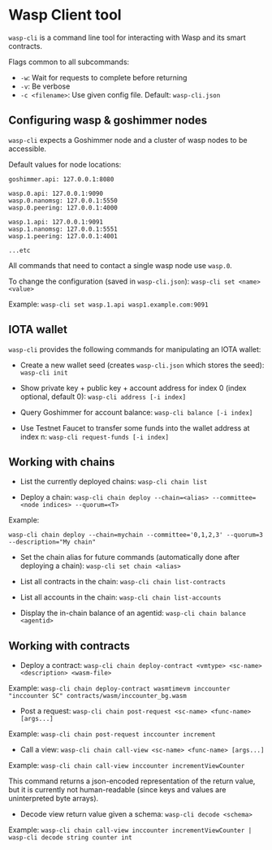 # Wasp Client tool

`wasp-cli` is a command line tool for interacting with Wasp and its smart
contracts.

Flags common to all subcommands:

* `-w`: Wait for requests to complete before returning
* `-v`: Be verbose
* `-c <filename>`: Use given config file. Default: `wasp-cli.json`

## Configuring wasp & goshimmer nodes

`wasp-cli` expects a Goshimmer node and a cluster of wasp nodes to be
accessible.

Default values for node locations:

```
goshimmer.api: 127.0.0.1:8080

wasp.0.api: 127.0.0.1:9090
wasp.0.nanomsg: 127.0.0.1:5550
wasp.0.peering: 127.0.0.1:4000

wasp.1.api: 127.0.0.1:9091
wasp.1.nanomsg: 127.0.0.1:5551
wasp.1.peering: 127.0.0.1:4001

...etc
```

All commands that need to contact a single wasp node use `wasp.0`.

To change the configuration (saved
in `wasp-cli.json`): `wasp-cli set <name> <value>`

Example: `wasp-cli set wasp.1.api wasp1.example.com:9091`

## IOTA wallet

`wasp-cli` provides the following commands for manipulating an IOTA wallet:

* Create a new wallet seed (creates `wasp-cli.json` which stores the
  seed): `wasp-cli init`

* Show private key + public key + account address for index 0 (index optional,
  default 0): `wasp-cli address [-i index]`

* Query Goshimmer for account balance: `wasp-cli balance [-i index]`

* Use Testnet Faucet to transfer some funds into the wallet address at index
  n: `wasp-cli request-funds [-i index]`

## Working with chains

* List the currently deployed chains: `wasp-cli chain list`

* Deploy a
  chain: `wasp-cli chain deploy --chain=<alias> --committee=<node indices> --quorum=<T>`

Example:

```
wasp-cli chain deploy --chain=mychain --committee='0,1,2,3' --quorum=3 --description="My chain"
```

* Set the chain alias for future commands (automatically done after deploying a
  chain): `wasp-cli set chain <alias>`

* List all contracts in the chain: `wasp-cli chain list-contracts`

* List all accounts in the chain: `wasp-cli chain list-accounts`

* Display the in-chain balance of an agentid: `wasp-cli chain balance <agentid>`

## Working with contracts

* Deploy a
  contract: `wasp-cli chain deploy-contract <vmtype> <sc-name> <description> <wasm-file>`

Example: `wasp-cli chain deploy-contract wasmtimevm inccounter "inccounter SC" contracts/wasm/inccounter_bg.wasm`

* Post a request: `wasp-cli chain post-request <sc-name> <func-name> [args...]`

Example: `wasp-cli chain post-request inccounter increment`

* Call a view: `wasp-cli chain call-view <sc-name> <func-name> [args...]`

Example: `wasp-cli chain call-view inccounter incrementViewCounter`

This command returns a json-encoded representation of the return value, but it
is currently not human-readable (since keys and values are uninterpreted byte
arrays).

* Decode view return value given a schema: `wasp-cli decode <schema>`

Example: `wasp-cli chain call-view inccounter incrementViewCounter | wasp-cli decode string counter int`
